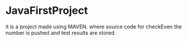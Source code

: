 # JavaFirstProject
it is a project made using MAVEN. where source code for checkEven the number is pushed and test results are stored.
